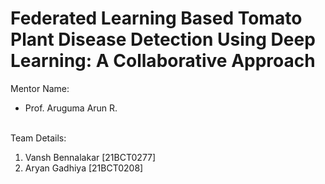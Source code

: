# Federated Learning Based Tomato Plant Disease Detection Using Deep Learning: A Collaborative Approach

Mentor Name:
- Prof. Aruguma Arun R.
<br>
Team Details:<br>

1. Vansh Bennalakar [21BCT0277]
2. Aryan Gadhiya [21BCT0208]
